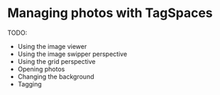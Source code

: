 # Managing photos with TagSpaces

TODO:
* Using the image viewer
* Using the image swipper perspective
* Using the grid perspective
* Opening photos
* Changing the background
* Tagging